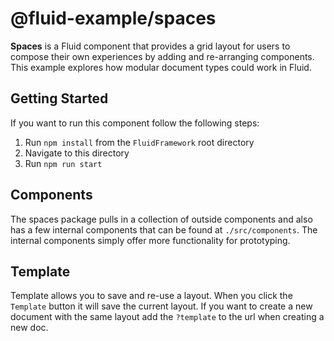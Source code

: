 # @fluid-example/spaces

**Spaces** is a Fluid component that provides a grid layout for users to compose their own experiences by adding and re-arranging components. This example explores how modular document types could work in Fluid.

## Getting Started

If you want to run this component follow the following steps:

1. Run `npm install` from the `FluidFramework` root directory
2. Navigate to this directory
3. Run `npm run start`

## Components

The spaces package pulls in a collection of outside components and also has a few internal components that can be found at `./src/components`. The internal components simply offer more functionality for prototyping.

## Template

Template allows you to save and re-use a layout. When you click the `Template` button it will save the current layout. If you want to create a new document with the same layout add the `?template` to the url when creating a new doc.
